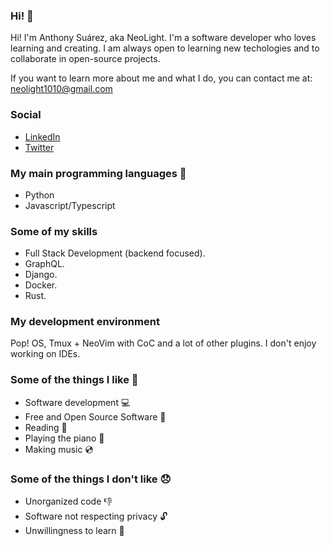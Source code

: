 ### Hi! 👋
Hi! I'm Anthony Suárez, aka NeoLight. I'm a software developer who loves learning and creating. I am always open to learning new techologies and to collaborate in open-source projects.

If you want to learn more about me and what I do, you can contact me at: <neolight1010@gmail.com>

### Social
- [LinkedIn](https://www.linkedin.com/in/neolight1010/)
- [Twitter](https://twitter.com/NeoLight1010)

### My main programming languages 🔡
- Python
- Javascript/Typescript

### Some of my skills
- Full Stack Development (backend focused).
- GraphQL.
- Django.
- Docker.
- Rust.

### My development environment
Pop! OS, Tmux + NeoVim with CoC and a lot of other plugins. I don't enjoy working on IDEs.

### Some of the things I like 💝
- Software development 💻
- Free and Open Source Software 📖
- Reading 📘
- Playing the piano 🎹
- Making music 💿

### Some of the things I don't like 😞
- Unorganized code 👎
- Software not respecting privacy 🔓
- Unwillingness to learn 🚫

<!--
**NeoLight1010/NeoLight1010** is a ✨ _special_ ✨ repository because its `README.md` (this file) appears on your GitHub profile.

Here are some ideas to get you started:

- 🔭 I’m currently working on ...
- 🌱 I’m currently learning ...
- 👯 I’m looking to collaborate on ...
- 🤔 I’m looking for help with ...
- 💬 Ask me about ...
- 📫 How to reach me: ...
- 😄 Pronouns: ...
- ⚡ Fun fact: ...
-->
